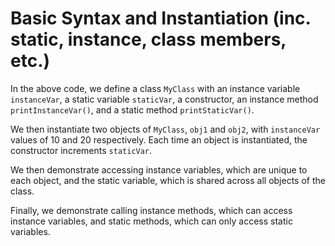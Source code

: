 # Basic Syntax and Instantiation (inc. static, instance, class members, etc.)
In the above code, we define a class `MyClass` with an instance variable `instanceVar`, a static variable `staticVar`, a constructor, an instance method `printInstanceVar()`, and a static method `printStaticVar()`.

We then instantiate two objects of `MyClass`, `obj1` and `obj2`, with `instanceVar` values of 10 and 20 respectively. Each time an object is instantiated, the constructor increments `staticVar`.

We then demonstrate accessing instance variables, which are unique to each object, and the static variable, which is shared across all objects of the class.

Finally, we demonstrate calling instance methods, which can access instance variables, and static methods, which can only access static variables.